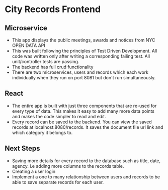 # City Records Frontend

## Microservice
- This app displays the public meetings, awards and notices from NYC OPEN DATA API
- This was built following the principles of Test Driven Development. All code was written only after writing a corresponding failing test. All unit/controller tests are passing. 
- The backend has full crud functionality
- There are two microservices, users and records which each work individually when they run on port 8081 but don't run simultaneously. 

## React
- The entire app is built with just three components that are re-used for every type of data. This makes it easy to add many more data points and makes the code simpler to read and edit. 
- Every record can be saved to the backend. You can view the saved records at localhost:8080/records. It saves the document file url link and which category it belongs to. 

## Next Steps
- Saving more details for every record to the database such as title, date, agency. i.e adding more columns to the records table. 
- Creating a user login 
- Implement a one to many relationship between users and records to be able to save separate records for each user. 

